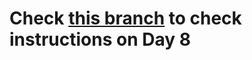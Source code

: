 # Check [this branch](https://github.com/LaloCo/10DaysOfXamarin/tree/Day8/initial) to check instructions on Day 8
